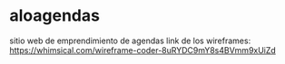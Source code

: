 # aloagendas
sitio web de emprendimiento de agendas
link de los wireframes:
https://whimsical.com/wireframe-coder-8uRYDC9mY8s4BVmm9xUiZd
